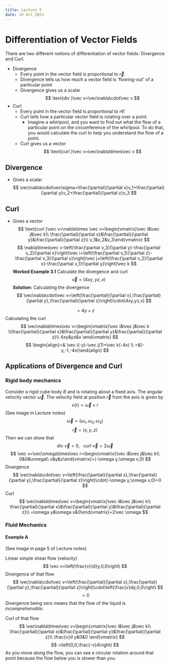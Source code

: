 ```yaml
---
title: Lecture 5
date: 10 Oct 2023
---
```

# Differentiation of Vector Fields
There are two different notions of differentiation of vector fields: Divergence and Curl.
- Divergence
	- Every point in the vector field is proportional to $\vec r$. 
	- Divergence tells us how much a vector field is 'flowing-out' of a particular point 
	- Divergence gives us a scalar
$$
\text{div }\vec v=\vec\nabla\cdot\vec v
$$
- Curl
	- Every point in the vector field is proportional to $r\hat \theta$.
	- Curl tells how a particular vector field is rotating over a point. 
		- Imagine a whirlpool, and you want to find out what the flow of a particular point on the circumference of the whirlpool. To do that, you would calculate the curl to help you understand the flow of a point.
	- Curl gives us a vector
$$
\text{curl }\vec v=\vec\nabla\times\vec v
$$
## Divergence
- Gives a scalar
$$
\vec\nabla\cdot\vec\sigma=\frac{\partial}{\partial x}v_1+\frac{\partial}{\partial y}v_2+\frac{\partial}{\partial z}v_3
$$
## Curl
- Gives a vector
$$
\text{curl }\vec v=\nabla\times \vec v=\begin{vmatrix}\vec i&\vec j&\vec k\\ \frac{\partial}{\partial x}&\frac{\partial}{\partial y}&\frac{\partial}{\partial z}\\ v_1&v_2&v_3\end{vmatrix}
$$
$$
\nabla\times\vec v-\left(\frac{\partial v_3}{\partial y}-\frac{\partial v_2}{\partial x}\right)\vec i+\left(\frac{\partial v_1}{\partial z}-\frac{\partial v_3}{\partial x}\right)\vec j+\left(\frac{\partial v_2}{\partial x}-\frac{\partial v_1}{\partial y}\right)\vec k
$$
**Worked Example 3.1** Calculate the divergence and curl
$$
\vec v=(4xy,yz,x)
$$
**Solution:**
Calculating the divergence
$$
\vec\nabla\cdot\vec v=\left(\frac{\partial}{\partial x},\frac{\partial}{\partial y},\frac{\partial}{\partial z}\right)\cdot(4xy,yz,x)
$$

$$
= 4y+z
$$
Calculating the curl
$$
\vec\nabla\times\vec v=\begin{vmatrix}\vec i&\vec j&\vec k \\\frac{\partial}{\partial x}&\frac{\partial}{\partial y}&\frac{\partial}{\partial z}\\ 4xy&yz&x \end{vmatrix}
$$
$$
\begin{align}=& \vec i(-y)-\vec j(1)+\vec k(-4x) \\ =&(-y,-1,-4x)\end{align}
$$
## Applications of Divergence and Curl
### Rigid body mechanics
Consider a rigid cube body $B$ and is rotating about a fixed axis. The angular velocity vector $\vec\omega$. The velocity field at position $\vec r$ from the axis is given by
$$
v(r)=\vec\omega\times r
$$
(See image in Lecture notes)
$$
\vec \omega=(\omega_1,\omega_2,\omega_3)
$$
$$
\vec r=(x,y,z)
$$
Then we can show that 
$$
\text{div }\vec v=0,\,\,\,\,\, \text{curl }\vec v=2\vec\omega
$$
$$
\vec v=\vec\omega\times\vec r=\begin{vmatrix}\vec i&\vec j&\vec k\\ 0&0&\omega\\ x&y&z\end{vmatrix}=(-\omega y,\omega x,0)
$$
Divergence
$$
\vec\nabla\cdot\vec v=\left(\frac{\partial}{\partial x},\frac{\partial}{\partial y},\frac{\partial}{\partial z}\right)\cdot(-\omega y,\omega x,0)=0
$$
Curl
$$
\vec\nabla\times\vec v=\begin{vmatrix}\vec i&\vec j&\vec k\\ \frac{\partial}{\partial x}&\frac{\partial}{\partial y}&\frac{\partial}{\partial z}\\ =\omega y&\omega x&0\end{vmatrix}=2\vec \omega
$$
### Fluid Mechanics

#### Example A
(See image in page 5 of Lecture notes)

Linear simple shear flow (velocity)
$$
\vec v=\left(\frac{v}{d}y,0,0\right)
$$
Divergence of that flow
$$
\vec\nabla\cdot\vec v=\left(\frac{\partial}{\partial x},\frac{\partial}{\partial y},\frac{\partial}{\partial z}\right)\cdot\left(\frac{v}dy,0,0\right)
$$
$$
= 0
$$
Divergence being zero means that the flow of the liquid is *incomprehensible*.


Curl of that flow
$$
\vec\nabla\times\vec v=\begin{vmatrix}\vec i&\vec j&\vec k\\ \frac{\partial}{\partial x}&\frac{\partial}{\partial y}&\frac{\partial}{\partial z}\\ \frac{v}d y&0&0 \end{vmatrix}
$$
$$
=\left(0,0,\frac{-v}d\right)
$$
As you move along the flow, you can see a circular rotation around that point because the flow below you is slower than you. 

